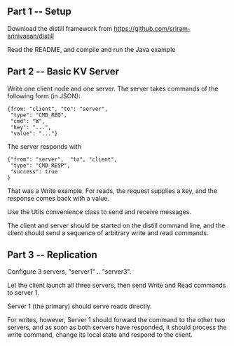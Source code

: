 
## Part 1 -- Setup


Download the distill framework from https://github.com/sriram-srinivasan/distill

Read the README, and compile and run the Java example

## Part 2 -- Basic KV Server

Write one client node and one server. 
The server takes commands of the following form (in JSON):

    {from: "client", "to": "server", 
     "type": "CMD_REQ", 
     "cmd": "W",
     "key": "...",
     "value": "..."}

The server responds with 

    {"from": "server",  "to", "client",
     "type": "CMD_RESP",
     "success": true
    }

That was a Write example. For reads, the request supplies a key, and the response comes back with a value.

Use the Utils convenience class to send and receive messages.

The client and server should be started on the distill command line, and the client should send a sequence of arbitrary write and read commands.

## Part 3 -- Replication

Configure 3 servers, "server1" .. "server3".

Let the client launch all three servers, then send Write and Read commands to server 1. 

Server 1 (the primary) should serve reads directly. 

For writes, however, Server 1 should forward the command to the other two servers, and as soon as both servers have responded, it should process the write command, change its local state and respond to the client.
